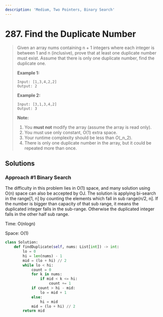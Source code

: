 ```yaml
---
description: 'Medium, Two Pointers, Binary Search'
---
```


# 287. Find the Duplicate Number

> Given an array nums containing n + 1 integers where each integer is between 1 and n \(inclusive\), prove that at least one duplicate number must exist. Assume that there is only one duplicate number, find the duplicate one.
>
> **Example 1:**
>
> ```text
> Input: [1,3,4,2,2]
> Output: 2
> ```
>
> **Example 2:**
>
> ```text
> Input: [3,1,3,4,2]
> Output: 3
> ```
>
> **Note:**
>
> 1. You **must not** modify the array \(assume the array is read only\).
> 2. You must use only constant, O\(1\) extra space.
> 3. Your runtime complexity should be less than _O_\(_n_2\).
> 4. There is only one duplicate number in the array, but it could be repeated more than once.

## Solutions

### Approach \#1 Binary Search

The difficulty in this problem lies in O\(1\) space, and many solution using O\(n\) space can also be accepted by OJ. The solution is applying bi-search in the range\[1, n\] by counting the elements which fall in sub range\(n/2, n\]. If the number is bigger than capacity of that sub range, it means the duplicated integer falls in the sub-range. Otherwise the duplicated integer falls in the other half sub range.

Time: O\(nlogn\)

Space: O\(1\)

```python
class Solution:
    def findDuplicate(self, nums: List[int]) -> int:
        lo = 0
        hi = len(nums) - 1
        mid = (lo + hi) // 2
        while lo < hi:
            count = 0
            for k in nums:
                if mid < k <= hi:
                    count += 1
            if count > hi - mid:
                lo = mid + 1
            else:
                hi = mid
            mid = (lo + hi) // 2
        return mid
```

